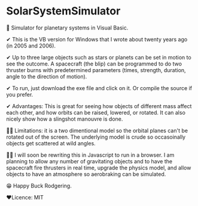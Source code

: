 # SolarSystemSimulator
👀 Simulator for planetary systems in Visual Basic.

✔ This is the VB version for Windows that I wrote about twenty years ago (in 2005 and 2006).

✔ Up to three large objects such as stars or planets can be set in motion to see the outcome. A spacecraft (the blip) can be programmed to do two thruster burns with predetermined parameters (times, strength, duration, angle to the direction of motion).

✔ To run, just download the exe file and click on it. Or compile the source if you prefer.

✔ Advantages: This is great for seeing how objects of different mass affect each other, and how orbits can be raised, lowered, or rotated. It can also nicely show how a slingshot manouvre is done.

🤷‍♂️ Limitations: it is a two dimentional model so the orbital planes can't be rotated out of the screen. The underlying model is crude so occasoinally objects get scattered at wild angles.

🐱‍🏍 I will soon be rewriting this in Javascript to run in a browser. I am planning to allow any number of gravitating objects and to have the spacecraft fire thrusters in real time, upgrade the physics model, and allow objects to have an atmosphere so aerobraking can be simulated.

😁 Happy Buck Rodgering.

❤Licence:
MIT
